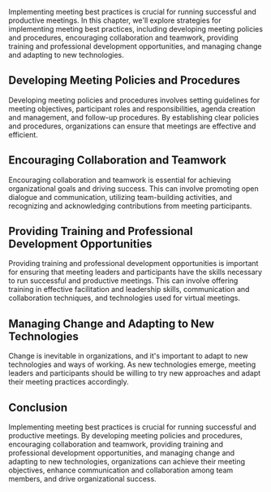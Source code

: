 
Implementing meeting best practices is crucial for running successful and productive meetings. In this chapter, we'll explore strategies for implementing meeting best practices, including developing meeting policies and procedures, encouraging collaboration and teamwork, providing training and professional development opportunities, and managing change and adapting to new technologies.

Developing Meeting Policies and Procedures
------------------------------------------

Developing meeting policies and procedures involves setting guidelines for meeting objectives, participant roles and responsibilities, agenda creation and management, and follow-up procedures. By establishing clear policies and procedures, organizations can ensure that meetings are effective and efficient.

Encouraging Collaboration and Teamwork
--------------------------------------

Encouraging collaboration and teamwork is essential for achieving organizational goals and driving success. This can involve promoting open dialogue and communication, utilizing team-building activities, and recognizing and acknowledging contributions from meeting participants.

Providing Training and Professional Development Opportunities
-------------------------------------------------------------

Providing training and professional development opportunities is important for ensuring that meeting leaders and participants have the skills necessary to run successful and productive meetings. This can involve offering training in effective facilitation and leadership skills, communication and collaboration techniques, and technologies used for virtual meetings.

Managing Change and Adapting to New Technologies
------------------------------------------------

Change is inevitable in organizations, and it's important to adapt to new technologies and ways of working. As new technologies emerge, meeting leaders and participants should be willing to try new approaches and adapt their meeting practices accordingly.

Conclusion
----------

Implementing meeting best practices is crucial for running successful and productive meetings. By developing meeting policies and procedures, encouraging collaboration and teamwork, providing training and professional development opportunities, and managing change and adapting to new technologies, organizations can achieve their meeting objectives, enhance communication and collaboration among team members, and drive organizational success.
